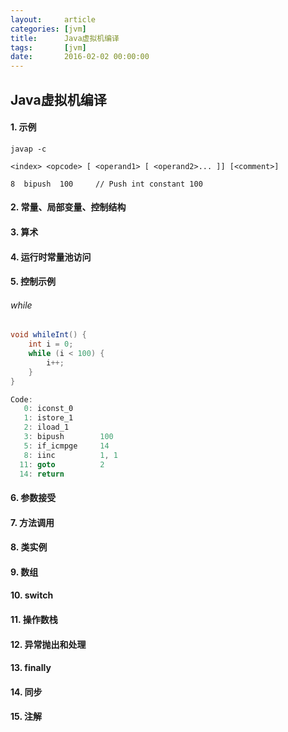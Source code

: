 ```yaml
---
layout:     article
categories: [jvm]
title:      Java虚拟机编译
tags:       [jvm]
date:       2016-02-02 00:00:00
---
```


## Java虚拟机编译

#### 1. 示例

`javap -c`

`<index> <opcode> [ <operand1> [ <operand2>... ]] [<comment>]`

`8	bipush	100		// Push int constant 100`

#### 2. 常量、局部变量、控制结构

#### 3. 算术

#### 4. 运行时常量池访问

#### 5. 控制示例

###### while

```java
void whileInt() {
    int i = 0;
    while (i < 100) {
        i++;
    }
}
```

```java
Code:
   0: iconst_0
   1: istore_1
   2: iload_1
   3: bipush        100
   5: if_icmpge     14
   8: iinc          1, 1
  11: goto          2
  14: return
```

#### 6. 参数接受

#### 7. 方法调用

#### 8. 类实例

#### 9. 数组

#### 10. switch

#### 11. 操作数栈

#### 12. 异常抛出和处理

#### 13. finally

#### 14. 同步

#### 15. 注解
